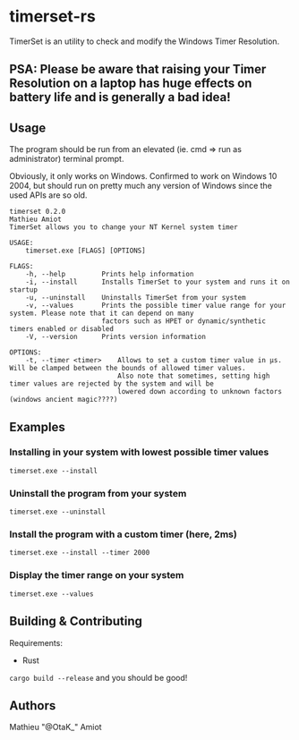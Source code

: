 # timerset-rs

TimerSet is an utility to check and modify the Windows Timer Resolution.

## PSA: Please be aware that raising your Timer Resolution on a laptop has huge effects on battery life and is generally a bad idea!

## Usage

The program should be run from an elevated (ie. cmd => run as administrator) terminal prompt.

Obviously, it only works on Windows. Confirmed to work on Windows 10 2004, but should run on pretty much any version of Windows since the used APIs are so old.

```text
timerset 0.2.0
Mathieu Amiot
TimerSet allows you to change your NT Kernel system timer

USAGE:
    timerset.exe [FLAGS] [OPTIONS]

FLAGS:
    -h, --help         Prints help information
    -i, --install      Installs TimerSet to your system and runs it on startup
    -u, --uninstall    Uninstalls TimerSet from your system
    -v, --values       Prints the possible timer value range for your system. Please note that it can depend on many
                       factors such as HPET or dynamic/synthetic timers enabled or disabled
    -V, --version      Prints version information

OPTIONS:
    -t, --timer <timer>    Allows to set a custom timer value in μs. Will be clamped between the bounds of allowed timer values.
                           Also note that sometimes, setting high timer values are rejected by the system and will be
                           lowered down according to unknown factors (windows ancient magic????)

```

## Examples

### Installing in your system with lowest possible timer values

`timerset.exe --install`

### Uninstall the program from your system

`timerset.exe --uninstall`

### Install the program with a custom timer (here, 2ms)

`timerset.exe --install --timer 2000`

### Display the timer range on your system

`timerset.exe --values`

## Building & Contributing

Requirements:

- Rust

`cargo build --release` and you should be good!

## Authors

Mathieu "@OtaK_" Amiot
